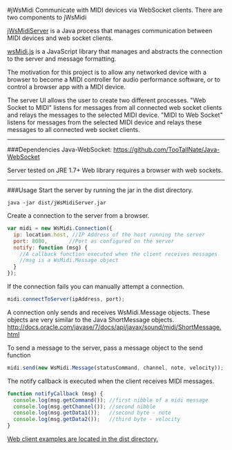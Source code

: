 #jWsMidi
Communicate with MIDI devices via WebSocket clients.  There are two components to jWsMidi

[jWsMidiServer](dist/) is a Java process that manages communication between MIDI devices and web socket clients.  

[wsMidi.js](src/webClient/) is a JavaScript library that manages and abstracts the connection to the server and message formatting.

The motivation for this project is to allow any networked device with a browser to become a MIDI controller for audio performance software, or to control a browser app with a MIDI device. 

The server UI allows the user to create two different processes.  "Web Socket to MIDI" listens for messages from all connected web socket clients and relays the messages to the selected MIDI device.  "MIDI to Web Socket" listens for messages from the selected MIDI device and relays these messages to all connected web socket clients.

---
###Dependencies
Java-WebSocket: 
https://github.com/TooTallNate/Java-WebSocket

Server tested on JRE 1.7+
Web library requires a browser with web sockets.

---
###Usage
Start the server by running the jar in the dist directory.
```Shell
java -jar dist/jWsMidiServer.jar
```
Create a connection to the server from a browser.
```javascript
var midi = new WsMidi.Connection({
  ip: location.host, //IP Address of the host running the server
  port: 8080,       //Port as configured on the server
  notify: function (msg) {
    //A callback function executed when the client receives messages
    //msg is a WsMidi.Message object
  }
});
```
If the connection fails you can manually attempt a connection.
```javascript
midi.connectToServer(ipAddress, port);
```
A connection only sends and receives WsMidi.Message objects.
These objects are very similar to the Java ShortMessage objects.
http://docs.oracle.com/javase/7/docs/api/javax/sound/midi/ShortMessage.html

To send a message to the server, pass a message object to the send function
```javascript
midi.send(new WsMidi.Message(statusCommand, channel, note, velocity));
```

The notify callback is executed when the client receives MIDI messages.
```javascript
function notifyCallback (msg) {
  console.log(msg.getCommand()); //first nibble of a midi message
  console.log(msg.getChannel()); //second nibble 
  console.log(msg.getData1());   //second byte - note
  console.log(msg.getData2());   //third byte - velocity
}
```

[Web client examples are located in the dist directory.](dist/exampleWebClients)